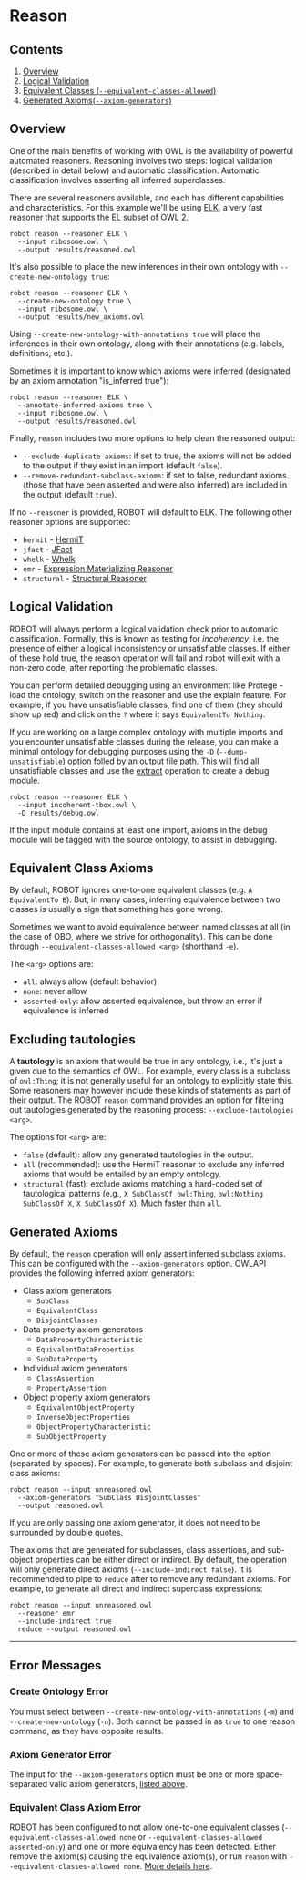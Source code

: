 # Reason

## Contents

1. [Overview](#overview)
2. [Logical Validation](#logical-validation)
3. [Equivalent Classes (`--equivalent-classes-allowed`)](#equivalent-class-axioms)
4. [Generated Axioms(`--axiom-generators`)](#generated-axioms)

## Overview

One of the main benefits of working with OWL is the availability of powerful automated reasoners. Reasoning involves two steps: logical validation (described in detail below) and automatic classification. Automatic classification involves asserting all inferred superclasses.

There are several reasoners available, and each has different capabilities and characteristics. For this example we'll be using <a href="https://code.google.com/p/elk-reasoner/" target="_blank">ELK</a>, a very fast reasoner that supports the EL subset of OWL 2.

    robot reason --reasoner ELK \
      --input ribosome.owl \
      --output results/reasoned.owl

It's also possible to place the new inferences in their own ontology with `--create-new-ontology true`:

    robot reason --reasoner ELK \
      --create-new-ontology true \
      --input ribosome.owl \
      --output results/new_axioms.owl

Using `--create-new-ontology-with-annotations true` will place the inferences in their own ontology, along with their annotations (e.g. labels, definitions, etc.).

Sometimes it is important to know which axioms were inferred (designated by an axiom annotation "is_inferred true"):

```
robot reason --reasoner ELK \
  --annotate-inferred-axioms true \
  --input ribosome.owl \
  --output results/reasoned.owl
```

Finally, `reason` includes two more options to help clean the reasoned output:
* `--exclude-duplicate-axioms`: if set to true, the axioms will not be added to the output if they exist in an import (default `false`).
* `--remove-redundant-subclass-axioms`: if set to false, redundant axioms (those that have been asserted and were also inferred) are included in the output (default `true`).

If no `--reasoner` is provided, ROBOT will default to ELK. The following other reasoner options are supported:

  * `hermit` - [HermiT](http://www.hermit-reasoner.com/)
  * `jfact` - [JFact](http://jfact.sourceforge.net/)
  * `whelk` - [Whelk](https://github.com/balhoff/whelk)
  * `emr` - [Expression Materializing Reasoner](http://static.javadoc.io/org.geneontology/expression-materializing-reasoner/0.1.3/org/geneontology/reasoner/ExpressionMaterializingReasoner.html)
  * `structural` - [Structural Reasoner](http://owlcs.github.io/owlapi/apidocs_4/org/semanticweb/owlapi/reasoner/structural/StructuralReasoner.html)

## Logical Validation

ROBOT will always perform a logical validation check prior to automatic classification. Formally, this is known as testing for *incoherency*, i.e. the presence of either a logical inconsistency or unsatisfiable classes. If either of these hold true, the reason operation will fail and robot will exit with a non-zero code, after reporting the problematic classes.

You can perform detailed debugging using an environment like Protege - load the ontology, switch on the reasoner and use the explain feature. For example, if you have unsatisfiable classes, find one of them (they should show up red) and click on the `?` where it says `EquivalentTo Nothing`.

If you are working on a large complex ontology with multiple imports and you encounter unsatisfiable classes during the release, you can make a minimal ontology for debugging purposes using the `-D` (`--dump-unsatisfiable`) option folled by an output file path. This will find all unsatisfiable classes and use the [extract](extract) operation to create a debug module.

```
robot reason --reasoner ELK \
  --input incoherent-tbox.owl \
  -D results/debug.owl
```

If the input module contains at least one import, axioms in the debug module will be tagged with the source ontology, to assist in debugging.

## Equivalent Class Axioms

By default, ROBOT ignores one-to-one equivalent classes (e.g. `A EquivalentTo B`). But, in many cases, inferring equivalence between two classes is usually a sign that something has gone wrong. 

Sometimes we want to avoid equivalence between named classes at all (in the case of OBO, where we strive for orthogonality). This can be done through `--equivalent-classes-allowed <arg>` (shorthand `-e`). 

The `<arg>` options are:

 * `all`: always allow (default behavior)
 * `none`: never allow
 * `asserted-only`: allow asserted equivalence, but throw an error if equivalence is inferred

## Excluding tautologies

A **tautology** is an axiom that would be true in any ontology, i.e., it's just a given due to the semantics of OWL. For example, every class is a subclass 
of `owl:Thing`; it is not generally useful for an ontology to explicitly state this. Some reasoners may however include these kinds of statements as part 
of their output. The ROBOT `reason` command provides an option for filtering out tautologies generated by the reasoning process: `--exclude-tautologies <arg>`.

The options for `<arg>` are:

 * `false` (default): allow any generated tautologies in the output.
 * `all` (recommended): use the HermiT reasoner to exclude any inferred axioms that would be entailed by an empty ontology.
 * `structural` (fast): exclude axioms matching a hard-coded set of tautological patterns (e.g., `X SubClassOf owl:Thing`, `owl:Nothing SubClassOf X`, `X SubClassOf X`). Much faster than `all`.
 
## Generated Axioms

By default, the `reason` operation will only assert inferred subclass axioms. This can be configured with the `--axiom-generators` option. OWLAPI provides the following inferred axiom generators:

  * Class axiom generators
    * `SubClass`
    * `EquivalentClass`
    * `DisjointClasses`
  * Data property axiom generators
    * `DataPropertyCharacteristic`
    * `EquivalentDataProperties`
    * `SubDataProperty`
  * Individual axiom generators
    * `ClassAssertion`
    * `PropertyAssertion`
  * Object property axiom generators
    * `EquivalentObjectProperty`
    * `InverseObjectProperties`
    * `ObjectPropertyCharacteristic`
    * `SubObjectProperty`
  
One or more of these axiom generators can be passed into the option (separated by spaces). For example, to generate both subclass and disjoint class axioms:

```
robot reason --input unreasoned.owl
  --axiom-generators "SubClass DisjointClasses"
  --output reasoned.owl
```

If you are only passing one axiom generator, it does not need to be surrounded by double quotes.

The axioms that are generated for subclasses, class assertions, and sub-object properties can be either direct or indirect. By default, the operation will only generate direct axioms (`--include-indirect false`). It is recommended to pipe to `reduce` after to remove any redundant axioms. For example, to generate all direct and indirect superclass expressions:
```
robot reason --input unreasoned.owl
  --reasoner emr
  --include-indirect true
  reduce --output reasoned.owl
```

---

## Error Messages

### Create Ontology Error

You must select between `--create-new-ontology-with-annotations` (`-m`) and `--create-new-ontology` (`-n`). Both cannot be passed in as `true` to one reason command, as they have opposite results.

### Axiom Generator Error

The input for the `--axiom-generators` option must be one or more space-separated valid axiom generators, [listed above](#axiom-generators).

### Equivalent Class Axiom Error

ROBOT has been configured to not allow one-to-one equivalent classes (`--equivalent-classes-allowed none` or `--equivalent-classes-allowed asserted-only`) and one or more equivalency has been detected. Either remove the axiom(s) causing the equivalence axiom(s), or run `reason` with `--equivalent-classes-allowed none`. [More details here](#equivalent-class-axioms).

